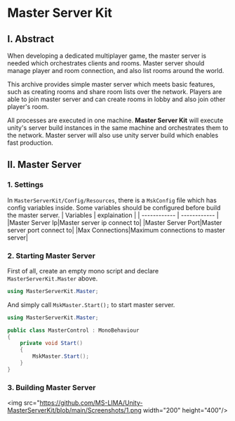# Master Server Kit

## I. Abstract
When developing a dedicated multiplayer game, the master server is needed which orchestrates clients and rooms. Master server should manage player and room connection, and also list rooms around the world. 

This archive provides simple master server which meets basic features, such as creating rooms and share room lists over the network. Players are able to join master server and can create rooms in lobby and also join other player's room.

All processes are executed in one machine. **Master Server Kit** will execute unity's server build instances in the same machine and orchestrates them to the network. Master server will also use unity server build which enables fast production.

## II. Master Server
### 1. Settings
In `MasterServerKit/Config/Resources`, there is a `MskConfig` file which has config variables inside. Some variables should be configured before build the master server.
|  Variables |  explaination |
| ------------ | ------------ |
|Master Server Ip|Master server ip connect to|
|Master Server Port|Master server port connect to|
|Max Connections|Maximum connections to master server|


### 2. Starting Master Server
First of all, create an empty mono script and declare `MasterServerKit.Master` above.

```csharp
using MasterServerKit.Master;
```
And simply call `MskMaster.Start();` to start master server.

```csharp
using MasterServerKit.Master;

public class MasterControl : MonoBehaviour
{
    private void Start()
    {
        MskMaster.Start();
    }
}
```

### 3. Building Master Server
<img src="https://github.com/MS-LIMA/Unity-MasterServerKit/blob/main/Screenshots/1.png  width="200" height="400"/>


